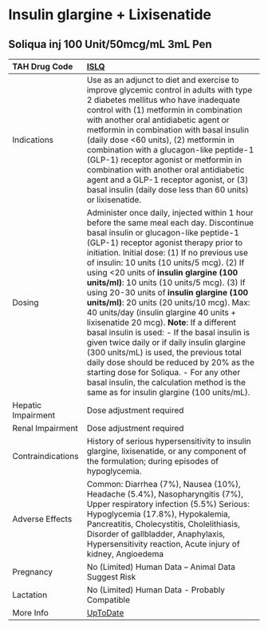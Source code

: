 # Insulin glargine + Lixisenatide

## Soliqua inj 100 Unit/50mcg/mL 3mL Pen

| TAH Drug Code      | [ISLQ](https://www.tahsda.org.tw/drugs/hissearch.php?drug_code=ISLQ)                                                                                                                                                                                                                                                                                                                                                                                                                                                                                                                                                                                                                                                                                                                                                                                                                |
|:-------------------|:------------------------------------------------------------------------------------------------------------------------------------------------------------------------------------------------------------------------------------------------------------------------------------------------------------------------------------------------------------------------------------------------------------------------------------------------------------------------------------------------------------------------------------------------------------------------------------------------------------------------------------------------------------------------------------------------------------------------------------------------------------------------------------------------------------------------------------------------------------------------------------|
| Indications        | Use as an adjunct to diet and exercise to improve glycemic control in adults with type 2 diabetes mellitus who have inadequate control with (1) metformin in combination with another oral antidiabetic agent or metformin in combination with basal insulin (daily dose <60 units), (2) metformin in combination with a glucagon-like peptide-1 (GLP-1) receptor agonist or metformin in combination with another oral antidiabetic agent and a GLP-1 receptor agonist, or (3) basal insulin (daily dose less than 60 units) or lixisenatide.                                                                                                                                                                                                                                                                                                                                      |
| Dosing             | Administer once daily, injected within 1 hour before the same meal each day. Discontinue basal insulin or glucagon-like peptide-1 (GLP-1) receptor agonist therapy prior to initiation. Initial dose: (1) If no previous use of insulin: 10 units (10 units/5 mcg). (2) If using <20 units of **insulin glargine (100 units/ml)**: 10 units (10 units/5 mcg). (3) If using 20-30 units of **insulin glargine (100 units/ml)**: 20 units (20 units/10 mcg). Max: 40 units/day (insulin glargine 40 units + lixisenatide 20 mcg). **Note**: If a different basal insulin is used: - If the basal insulin is given twice daily or if daily insulin glargine (300 units/mL) is used, the previous total daily dose should be reduced by 20% as the starting dose for Soliqua. - For any other basal insulin, the calculation method is the same as for insulin glargine (100 units/mL). |
| Hepatic Impairment | Dose adjustment required                                                                                                                                                                                                                                                                                                                                                                                                                                                                                                                                                                                                                                                                                                                                                                                                                                                            |
| Renal Impairment   | Dose adjustment required                                                                                                                                                                                                                                                                                                                                                                                                                                                                                                                                                                                                                                                                                                                                                                                                                                                            |
| Contraindications  | History of serious hypersensitivity to insulin glargine, lixisenatide, or any component of the formulation; during episodes of hypoglycemia.                                                                                                                                                                                                                                                                                                                                                                                                                                                                                                                                                                                                                                                                                                                                        |
| Adverse Effects    | Common: Diarrhea (7%), Nausea (10%), Headache (5.4%), Nasopharyngitis (7%), Upper respiratory infection (5.5%) Serious: Hypoglycemia (17.8%), Hypokalemia, Pancreatitis, Cholecystitis, Cholelithiasis, Disorder of gallbladder, Anaphylaxis, Hypersensitivity reaction, Acute injury of kidney, Angioedema                                                                                                                                                                                                                                                                                                                                                                                                                                                                                                                                                                         |
| Pregnancy          | No (Limited) Human Data – Animal Data Suggest Risk                                                                                                                                                                                                                                                                                                                                                                                                                                                                                                                                                                                                                                                                                                                                                                                                                                  |
| Lactation          | No (Limited) Human Data - Probably Compatible                                                                                                                                                                                                                                                                                                                                                                                                                                                                                                                                                                                                                                                                                                                                                                                                                                       |
| More Info          | [UpToDate](https://www.uptodate.com/contents/insulin-glargine-and-lixisenatide-drug-information)                                                                                                                                                                                                                                                                                                                                                                                                                                                                                                                                                                                                                                                                                                                                                                                    |

